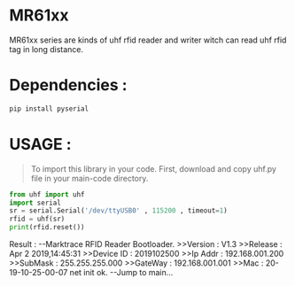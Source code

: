# MR61xx
MR61xx series are kinds of uhf rfid reader and writer witch can read uhf rfid tag in long distance.

Dependencies :
============
```bash
pip install pyserial
 ```
USAGE :
============
> To import this library in your code. First, download and copy uhf.py file in your main-code directory.

```python
from uhf import uhf
import serial 
sr = serial.Serial('/dev/ttyUSB0' , 115200 , timeout=1)
rfid = uhf(sr)
print(rfid.reset())
```
Result :
    --Marktrace RFID Reader Bootloader.
     >>Version   : V1.3
     >>Release   : Apr  2 2019,14:45:31
     >>Device ID : 2019102500
     >>Ip Addr   : 192.168.001.200
     >>SubMask   : 255.255.255.000
     >>GateWay   : 192.168.001.001
     >>Mac       : 20-19-10-25-00-07
     net init ok.
     --Jump to main...
